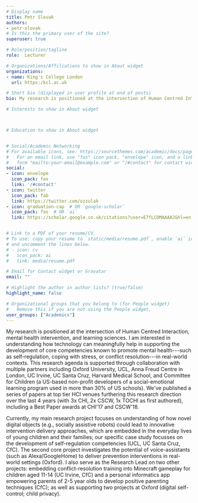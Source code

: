 ```yaml
---
# Display name
title: Petr Slovak
authors:
- petr-slovak
# Is this the primary user of the site?
superuser: true

# Role/position/tagline
role:  Lecturer

# Organizations/Affiliations to show in About widget
organizations:
- name: King's College London
  url: https:/kcl.ac.uk

# Short bio (displayed in user profile at end of posts)
bio: My research is positioned at the intersection of Human Centred Interaction, mental health intervention, and learning sciences. I am interested in understanding how technology can meaningfully help in supporting the development of core competencies known to promote mental health---such as self-regulation, coping with stress, or conflict resolution---in real-world contexts.

# Interests to show in About widget



# Education to show in About widget


# Social/Academic Networking
# For available icons, see: https://sourcethemes.com/academic/docs/page-builder/#icons
#   For an email link, use "fas" icon pack, "envelope" icon, and a link in the
#   form "mailto:your-email@example.com" or "/#contact" for contact widget.
social:
- icon: envelope
  icon_pack: fas
  link: '/#contact'
- icon: twitter
  icon_pack: fab
  link: https://twitter.com/ozzulak
- icon: graduation-cap  # OR `google-scholar`
  icon_pack: fas  # OR `ai`
  link: https://scholar.google.co.uk/citations?user=E7fLCOMAAAAJ&hl=en


# Link to a PDF of your resume/CV.
# To use: copy your resume to `static/media/resume.pdf`, enable `ai` icons in `params.toml`, 
# and uncomment the lines below.
# - icon: cv
#   icon_pack: ai
#   link: media/resume.pdf

# Email for Contact widget or Gravatar
email: ""

# Highlight the author in author lists? (true/false)
highlight_name: false

# Organizational groups that you belong to (for People widget)
#   Remove this if you are not using the People widget.
user_groups: ["Academics"]
---
```


My research is positioned at the intersection of Human Centred Interaction, mental health intervention, and learning sciences. I am interested in understanding how technology can meaningfully help in supporting the development of core competencies known to promote mental health---such as self-regulation, coping with stress, or conflict resolution---in real-world contexts. This research agenda is supported through collaboration with multiple partners including Oxford University, UCL, Anna Freud Centre in London, UC Irvine, UC Santa Cruz, Harvard Medical School, and Committee for Children (a US-based non-profit developers of a social-emotional learning program used in more than 30% of US schools). We've published a series of papers at top tier HCI venues furthering this research direction over the last 4 years (with 3x CHI, 2x CSCW, 1x TOCHI as first authored), including a Best Paper awards at CHI'17 and CSCW'18. 

Currently, my main research project focuses on understanding of how novel digital objects (e.g., socially assistive robots) could lead to innovative intervention delivery approaches, which are embedded in the everyday lives of young children and their families; our specific case study focusses on the development of self-regulation competencies (UCL, UC Santa Cruz, CfC). The second core project investigates the potential of voice-assistants (such as Alexa/GoogleHome) to deliver prevention interventions in real-world settings (Oxford). I also serve as the Research Lead on two other projects: embedding conflict-resolution training into Minecraft gameplay for children aged 11-14 (UC Irvine, CfC) and a personal informatics app empowering parents of 2-5 year olds to develop positive parenting techniques (CfC); as well as supporting two projects at Oxford (digital self-control; child privacy). 
